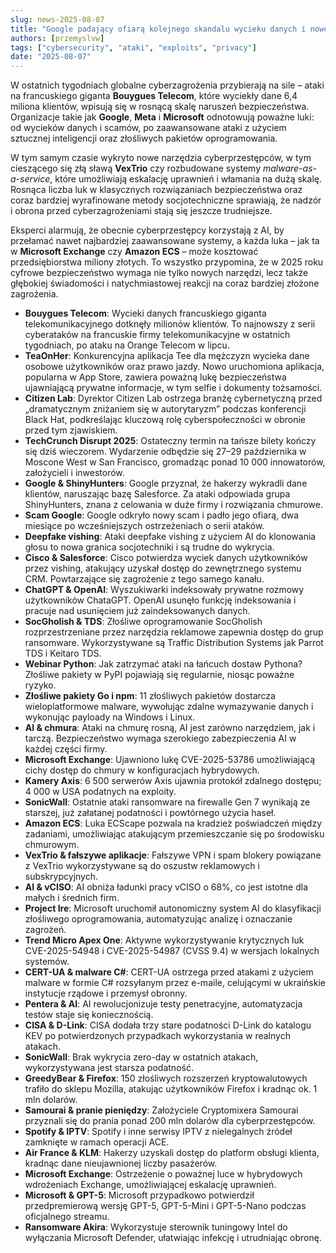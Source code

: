 ```yaml
---
slug: news-2025-08-07
title: "Google padający ofiarą kolejnego skandalu wycieku danych i nowej fali cyberataków"
authors: [przemyslvw]
tags: ["cybersecurity", "ataki", "exploits", "privacy"]
date: "2025-08-07"
---
```

W ostatnich tygodniach globalne cyberzagrożenia przybierają na sile – ataki na francuskiego giganta **Bouygues Telecom**, które wyciekły dane 6,4 miliona klientów, wpisują się w rosnącą skalę naruszeń bezpieczeństwa. Organizacje takie jak **Google**, **Meta** i **Microsoft** odnotowują poważne luki: od wycieków danych i scamów, po zaawansowane ataki z użyciem sztucznej inteligencji oraz złośliwych pakietów oprogramowania.

W tym samym czasie wykryto nowe narzędzia cyberprzestępców, w tym cieszącego się złą sławą **VexTrio** czy rozbudowane systemy *malware-as-a-service*, które umożliwiają eskalację uprawnień i włamania na dużą skalę. Rosnąca liczba luk w klasycznych rozwiązaniach bezpieczeństwa oraz coraz bardziej wyrafinowane metody socjotechniczne sprawiają, że nadzór i obrona przed cyberzagrożeniami stają się jeszcze trudniejsze.

Eksperci alarmują, że obecnie cyberprzestępcy korzystają z AI, by przełamać nawet najbardziej zaawansowane systemy, a każda luka – jak ta w **Microsoft Exchange** czy **Amazon ECS** – może kosztować przedsiębiorstwa miliony złotych. To wszystko przypomina, że w 2025 roku cyfrowe bezpieczeństwo wymaga nie tylko nowych narzędzi, lecz także głębokiej świadomości i natychmiastowej reakcji na coraz bardziej złożone zagrożenia.

<!-- truncate -->
- **Bouygues Telecom**: Wycieki danych francuskiego giganta telekomunikacyjnego dotknęły milionów klientów. To najnowszy z serii cyberataków na francuskie firmy telekomunikacyjne w ostatnich tygodniach, po ataku na Orange Telecom w lipcu.
- **TeaOnHer**: Konkurencyjna aplikacja Tee dla mężczyzn wycieka dane osobowe użytkowników oraz prawo jazdy. Nowo uruchomiona aplikacja, popularna w App Store, zawiera poważną lukę bezpieczeństwa ujawniającą prywatne informacje, w tym selfie i dokumenty tożsamości.
- **Citizen Lab**: Dyrektor Citizen Lab ostrzega branżę cybernetyczną przed „dramatycznym zniżaniem się w autorytaryzm” podczas konferencji Black Hat, podkreślając kluczową rolę cyberspołeczności w obronie przed tym zjawiskiem.
- **TechCrunch Disrupt 2025**: Ostateczny termin na tańsze bilety kończy się dziś wieczorem. Wydarzenie odbędzie się 27–29 października w Moscone West w San Francisco, gromadząc ponad 10 000 innowatorów, założycieli i inwestorów.
- **Google & ShinyHunters**: Google przyznał, że hakerzy wykradli dane klientów, naruszając bazę Salesforce. Za ataki odpowiada grupa ShinyHunters, znana z celowania w duże firmy i rozwiązania chmurowe.
- **Scam Google**: Google odkryło nowy scam i padło jego ofiarą, dwa miesiące po wcześniejszych ostrzeżeniach o serii ataków.
- **Deepfake vishing**: Ataki deepfake vishing z użyciem AI do klonowania głosu to nowa granica socjotechniki i są trudne do wykrycia.
- **Cisco & Salesforce**: Cisco potwierdza wyciek danych użytkowników przez vishing, atakujący uzyskał dostęp do zewnętrznego systemu CRM. Powtarzające się zagrożenie z tego samego kanału.
- **ChatGPT & OpenAI**: Wyszukiwarki indeksowały prywatne rozmowy użytkowników ChataGPT. OpenAI usunęło funkcję indeksowania i pracuje nad usunięciem już zaindeksowanych danych.
- **SocGholish & TDS**: Złośliwe oprogramowanie SocGholish rozprzestrzeniane przez narzędzia reklamowe zapewnia dostęp do grup ransomware. Wykorzystywane są Traffic Distribution Systems jak Parrot TDS i Keitaro TDS.
- **Webinar Python**: Jak zatrzymać ataki na łańcuch dostaw Pythona? Złośliwe pakiety w PyPI pojawiają się regularnie, niosąc poważne ryzyko.
- **Złośliwe pakiety Go i npm**: 11 złośliwych pakietów dostarcza wieloplatformowe malware, wywołując zdalne wymazywanie danych i wykonując payloady na Windows i Linux.
- **AI & chmura**: Ataki na chmurę rosną, AI jest zarówno narzędziem, jak i tarczą. Bezpieczeństwo wymaga szerokiego zabezpieczenia AI w każdej części firmy.
- **Microsoft Exchange**: Ujawniono lukę CVE-2025-53786 umożliwiającą cichy dostęp do chmury w konfiguracjach hybrydowych.
- **Kamery Axis**: 6 500 serwerów Axis ujawnia protokół zdalnego dostępu; 4 000 w USA podatnych na exploity.
- **SonicWall**: Ostatnie ataki ransomware na firewalle Gen 7 wynikają ze starszej, już załatanej podatności i powtórnego użycia haseł.
- **Amazon ECS**: Luka ECScape pozwala na kradzież poświadczeń między zadaniami, umożliwiając atakującym przemieszczanie się po środowisku chmurowym.
- **VexTrio & fałszywe aplikacje**: Fałszywe VPN i spam blokery powiązane z VexTrio wykorzystywane są do oszustw reklamowych i subskrypcyjnych.
- **AI & vCISO**: AI obniża ładunki pracy vCISO o 68%, co jest istotne dla małych i średnich firm.
- **Project Ire**: Microsoft uruchomił autonomiczny system AI do klasyfikacji złośliwego oprogramowania, automatyzując analizę i oznaczanie zagrożeń.
- **Trend Micro Apex One**: Aktywne wykorzystywanie krytycznych luk CVE-2025-54948 i CVE-2025-54987 (CVSS 9.4) w wersjach lokalnych systemów.
- **CERT-UA & malware C#**: CERT-UA ostrzega przed atakami z użyciem malware w formie C# rozsyłanym przez e-maile, celującymi w ukraińskie instytucje rządowe i przemysł obronny.
- **Pentera & AI**: AI rewolucjonizuje testy penetracyjne, automatyzacja testów staje się koniecznością.
- **CISA & D-Link**: CISA dodała trzy stare podatności D-Link do katalogu KEV po potwierdzonych przypadkach wykorzystania w realnych atakach.
- **SonicWall**: Brak wykrycia zero-day w ostatnich atakach, wykorzystywana jest starsza podatność.
- **GreedyBear & Firefox**: 150 złośliwych rozszerzeń kryptowalutowych trafiło do sklepu Mozilla, atakując użytkowników Firefox i kradnąc ok. 1 mln dolarów.
- **Samourai & pranie pieniędzy**: Założyciele Cryptomixera Samourai przyznali się do prania ponad 200 mln dolarów dla cyberprzestępców.
- **Spotify & IPTV**: Spotify i inne serwisy IPTV z nielegalnych źródeł zamknięte w ramach operacji ACE.
- **Air France & KLM**: Hakerzy uzyskali dostęp do platform obsługi klienta, kradnąc dane nieujawnionej liczby pasażerów.
- **Microsoft Exchange**: Ostrzeżenie o poważnej luce w hybrydowych wdrożeniach Exchange, umożliwiającej eskalację uprawnień.
- **Microsoft & GPT-5**: Microsoft przypadkowo potwierdził przedpremierową wersję GPT-5, GPT-5-Mini i GPT-5-Nano podczas oficjalnego streamu.
- **Ransomware Akira**: Wykorzystuje sterownik tuningowy Intel do wyłączania Microsoft Defender, ułatwiając infekcję i utrudniając obronę.

